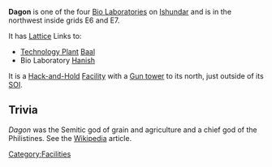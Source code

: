 **Dagon** is one of the four [Bio
Laboratories](Bio_Laboratory.md) on
[Ishundar](Ishundar.md) and is in the northwest inside grids E6
and E7.

It has [Lattice](Lattice.md) Links to:

- [Technology Plant](Technology_Plant.md)
  [Baal](Baal.md)
- Bio Laboratory [Hanish](Hanish.md)

It is a [Hack-and-Hold](Hack-and-Hold.md)
[Facility](Facility.md) with a [Gun tower](Gun_tower.md)
to its north, just outside of its [SOI](SOI.md).

## Trivia

_Dagon_ was the Semitic god of grain and agriculture and a chief god of
the Philistines. See the [Wikipedia](http://en.wikipedia.org) article.

[Category:Facilities](Category:Facilities.md)
